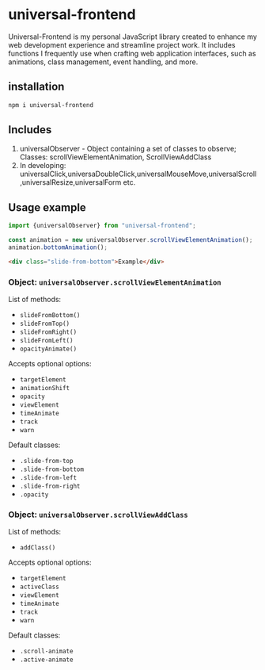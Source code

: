 # universal-frontend

Universal-Frontend is my personal JavaScript library created to enhance my web development experience and streamline project work. It includes functions I frequently use when crafting web application interfaces, such as animations, class management, event handling, and more.

## installation
```bash
npm i universal-frontend
```

## Includes
1) universalObserver - Object  containing a set of classes to observe;
   Classes: scrollViewElementAnimation, ScrollViewAddClass
2) In developing: universalClick,universaDoubleClick,universalMouseMove,universalScroll,universalResize,universalForm etc.

## Usage example

```javascript
import {universalObserver} from "universal-frontend";

const animation = new universalObserver.scrollViewElementAnimation();
animation.bottomAnimation();
```

```html
<div class="slide-from-bottom">Example</div>
```

### Object: `universalObserver.scrollViewElementAnimation`

List of methods:
- `slideFromBottom()`
- `slideFromTop()`
- `slideFromRight()`
- `slideFromLeft()`
- `opacityAnimate()`

Accepts optional options:
- `targetElement`
- `animationShift`
- `opacity`
- `viewElement`
- `timeAnimate`
- `track`
- `warn`

Default classes:
- `.slide-from-top`
- `.slide-from-bottom`
- `.slide-from-left`
- `.slide-from-right`
- `.opacity`

### Object: `universalObserver.scrollViewAddClass`

List of methods:
- `addClass()`

Accepts optional options:
- `targetElement`
- `activeClass`
- `viewElement`
- `timeAnimate`
- `track`
- `warn`

Default classes:
- `.scroll-animate`
- `.active-animate`


